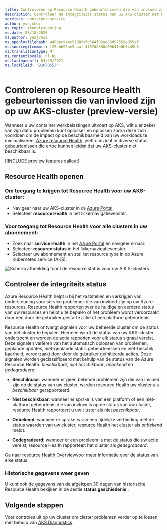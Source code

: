 ```yaml
---
title: Controleren op Resource Health gebeurtenissen die van invloed zijn op uw AKS-cluster (preview-versie)
description: Controleer de integriteits status van uw AKS-cluster met behulp van Azure Resource Health.
services: container-service
author: yunjchoi
ms.topic: troubleshooting
ms.date: 08/18/2020
ms.author: yunjchoi
ms.openlocfilehash: a409ac944c51d893fc344f82ae83d97559e055ef
ms.sourcegitcommit: f28ebb95ae9aaaff3f87d8388a09b41e0b3445b5
ms.translationtype: MT
ms.contentlocale: nl-NL
ms.lasthandoff: 03/29/2021
ms.locfileid: "92070653"
---
```

# <a name="check-for-resource-health-events-impacting-your-aks-cluster-preview"></a>Controleren op Resource Health gebeurtenissen die van invloed zijn op uw AKS-cluster (preview-versie)


Wanneer u uw container werkbelastingen uitvoert op AKS, wilt u er zeker van zijn dat u problemen kunt oplossen en oplossen zodra deze zich voordoen om de impact op de beschik baarheid van uw workloads te minimaliseren. [Azure resource Health](../service-health/resource-health-overview.md) geeft u inzicht in diverse status gebeurtenissen die ertoe kunnen leiden dat uw AKS-cluster niet beschikbaar is.

[!INCLUDE [preview features callout](./includes/preview/preview-callout.md)]

## <a name="open-resource-health"></a>Resource Health openen

### <a name="to-access-resource-health-for-your-aks-cluster"></a>Om toegang te krijgen tot Resource Health voor uw AKS-cluster:

- Navigeer naar uw AKS-cluster in de [Azure Portal](https://portal.azure.com).
- Selecteer **resource Health** in het linkernavigatievenster.

### <a name="to-access-resource-health-for-all-clusters-on-your-subscription"></a>Voor toegang tot Resource Health voor alle clusters in uw abonnement:

- Zoek naar **service Health** in het [Azure Portal](https://portal.azure.com) en navigeer ernaar.
- Selecteer **resource status** in het linkernavigatievenster.
- Selecteer uw abonnement en stel het resource type in op Azure Kubernetes service (AKS).

![Scherm afbeelding toont de resource status voor uw A K S-clusters.](./media/aks-resource-health/resource-health-check.png)

## <a name="check-the-health-status"></a>Controleer de integriteits status

Azure Resource Health helpt u bij het vaststellen en verkrijgen van ondersteuning voor service problemen die van invloed zijn op uw Azure-resources. Resource Health rapporten over de huidige en eerdere status van uw resources en helpt u te bepalen of het probleem wordt veroorzaakt door een door de gebruiker gestarte actie of een platform gebeurtenis.

Resource Health ontvangt signalen voor uw beheerde cluster om de status van het cluster te bepalen. Hiermee wordt de status van uw AKS-cluster onderzocht en worden de actie rapporten voor elk status signaal vereist. Deze signalen variëren van het automatisch oplossen van problemen, geplande updates, niet-geplande status gebeurtenissen en niet-beschik baarheid, veroorzaakt door door de gebruiker geïnitieerde acties. Deze signalen worden geclassificeerd met behulp van de status van de Azure Resource Health: *beschikbaar, niet* *beschikbaar*, *onbekend* en *gedegradeerd*.

- **Beschikbaar**: wanneer er geen bekende problemen zijn die van invloed zijn op de status van uw cluster, worden resource Health uw cluster als *beschikbaar* gerapporteerd.

- **Niet beschikbaar**: wanneer er sprake is van een platform of een niet-platform gebeurtenis die van invloed is op de status van uw cluster, resource Health rapporteert u uw cluster als niet *beschikbaar*.

- **Onbekend**: wanneer er sprake is van een tijdelijke verbinding met de status waarden van uw cluster, resource Health het cluster als *onbekend* meldt.

- **Gedegradeerd**: wanneer er een probleem is met de status die uw actie vereist, resource Health rapporteert het cluster als *gedegradeerd*.

Ga naar [resource Health Overview](../service-health/resource-health-overview.md#health-status)voor meer informatie over de status van elke status.

### <a name="view-historical-data"></a>Historische gegevens weer geven

U kunt ook de gegevens van de afgelopen 30 dagen van historische Resource Health bekijken in de sectie **status geschiedenis** .

## <a name="next-steps"></a>Volgende stappen

Voer controles uit op uw cluster om cluster problemen verder op te lossen met behulp van [AKS Diagnostics](./concepts-diagnostics.md).